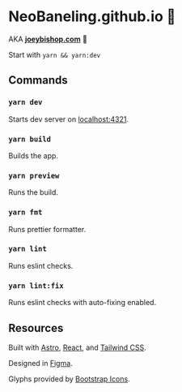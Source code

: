 # NeoBaneling.github.io 👾

AKA **[joeybishop.com](joeybishop.com)** 🦘

Start with `yarn && yarn:dev`

## Commands

### `yarn dev`

Starts dev server on [localhost:4321](http://localhost:4321).

### `yarn build`

Builds the app.

### `yarn preview`

Runs the build.

### `yarn fmt`

Runs prettier formatter.

### `yarn lint`

Runs eslint checks.

### `yarn lint:fix`

Runs eslint checks with auto-fixing enabled.

## Resources

Built with [Astro](https://astro.build/), [React](https://react.dev/), and [Tailwind CSS](https://tailwindcss.com/).

Designed in [Figma](https://www.figma.com/).

Glyphs provided by [Bootstrap Icons](https://icons.getbootstrap.com/).
